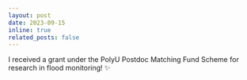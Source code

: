 ```yaml
---
layout: post
date: 2023-09-15
inline: true
related_posts: false
---
```


I received a grant under the PolyU Postdoc Matching Fund Scheme for research in flood monitoring! :sparkles:
